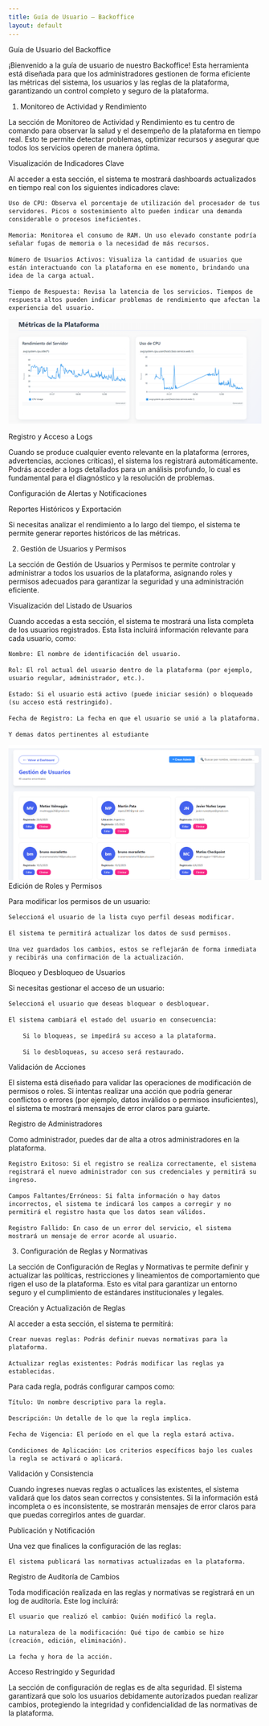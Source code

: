 ```yaml
---
title: Guía de Usuario — Backoffice
layout: default
---
```


Guía de Usuario del Backoffice

¡Bienvenido a la guía de usuario de nuestro Backoffice! Esta herramienta está diseñada para que los administradores gestionen de forma eficiente las métricas del sistema, los usuarios y las reglas de la plataforma, garantizando un control completo y seguro de la plataforma.

1. Monitoreo de Actividad y Rendimiento

La sección de Monitoreo de Actividad y Rendimiento es tu centro de comando para observar la salud y el desempeño de la plataforma en tiempo real. Esto te permite detectar problemas, optimizar recursos y asegurar que todos los servicios operen de manera óptima.

Visualización de Indicadores Clave

Al acceder a esta sección, el sistema te mostrará dashboards actualizados en tiempo real con los siguientes indicadores clave:

    Uso de CPU: Observa el porcentaje de utilización del procesador de tus servidores. Picos o sostenimiento alto pueden indicar una demanda considerable o procesos ineficientes.

    Memoria: Monitorea el consumo de RAM. Un uso elevado constante podría señalar fugas de memoria o la necesidad de más recursos.

    Número de Usuarios Activos: Visualiza la cantidad de usuarios que están interactuando con la plataforma en ese momento, brindando una idea de la carga actual.

    Tiempo de Respuesta: Revisa la latencia de los servicios. Tiempos de respuesta altos pueden indicar problemas de rendimiento que afectan la experiencia del usuario.
![Captura de pantalla del monitoreo de actividad](../metricas.png "Panel de Monitoreo del Backoffice")

Registro y Acceso a Logs

Cuando se produce cualquier evento relevante en la plataforma (errores, advertencias, acciones críticas), el sistema los registrará automáticamente. Podrás acceder a logs detallados para un análisis profundo, lo cual es fundamental para el diagnóstico y la resolución de problemas.

Configuración de Alertas y Notificaciones

Reportes Históricos y Exportación

Si necesitas analizar el rendimiento a lo largo del tiempo, el sistema te permite generar reportes históricos de las métricas.


2. Gestión de Usuarios y Permisos

La sección de Gestión de Usuarios y Permisos te permite controlar y administrar a todos los usuarios de la plataforma, asignando roles y permisos adecuados para garantizar la seguridad y una administración eficiente.

Visualización del Listado de Usuarios

Cuando accedas a esta sección, el sistema te mostrará una lista completa de los usuarios registrados. Esta lista incluirá información relevante para cada usuario, como:

    Nombre: El nombre de identificación del usuario.

    Rol: El rol actual del usuario dentro de la plataforma (por ejemplo, usuario regular, administrador, etc.).

    Estado: Si el usuario está activo (puede iniciar sesión) o bloqueado (su acceso está restringido).

    Fecha de Registro: La fecha en que el usuario se unió a la plataforma.

    Y demas datos pertinentes al estudiante
![Captura de pantalla de los usuarios](../users.png "Panel de Usuarios")
Edición de Roles y Permisos

Para modificar los permisos de un usuario:

    Seleccioná el usuario de la lista cuyo perfil deseas modificar.

    El sistema te permitirá actualizar los datos de susd permisos.

    Una vez guardados los cambios, estos se reflejarán de forma inmediata y recibirás una confirmación de la actualización.

Bloqueo y Desbloqueo de Usuarios

Si necesitas gestionar el acceso de un usuario:

    Seleccioná el usuario que deseas bloquear o desbloquear.

    El sistema cambiará el estado del usuario en consecuencia:

        Si lo bloqueas, se impedirá su acceso a la plataforma.

        Si lo desbloqueas, su acceso será restaurado.


Validación de Acciones

El sistema está diseñado para validar las operaciones de modificación de permisos o roles. Si intentas realizar una acción que podría generar conflictos o errores (por ejemplo, datos inválidos o permisos insuficientes), el sistema te mostrará mensajes de error claros para guiarte.

Registro de Administradores

Como administrador, puedes dar de alta a otros administradores en la plataforma.

    Registro Exitoso: Si el registro se realiza correctamente, el sistema registrará el nuevo administrador con sus credenciales y permitirá su ingreso.

    Campos Faltantes/Erróneos: Si falta información o hay datos incorrectos, el sistema te indicará los campos a corregir y no permitirá el registro hasta que los datos sean válidos.

    Registro Fallido: En caso de un error del servicio, el sistema mostrará un mensaje de error acorde al usuario.

3. Configuración de Reglas y Normativas

La sección de Configuración de Reglas y Normativas te permite definir y actualizar las políticas, restricciones y lineamientos de comportamiento que rigen el uso de la plataforma. Esto es vital para garantizar un entorno seguro y el cumplimiento de estándares institucionales y legales.

Creación y Actualización de Reglas

Al acceder a esta sección, el sistema te permitirá:

    Crear nuevas reglas: Podrás definir nuevas normativas para la plataforma.

    Actualizar reglas existentes: Podrás modificar las reglas ya establecidas.

Para cada regla, podrás configurar campos como:

    Título: Un nombre descriptivo para la regla.

    Descripción: Un detalle de lo que la regla implica.

    Fecha de Vigencia: El período en el que la regla estará activa.

    Condiciones de Aplicación: Los criterios específicos bajo los cuales la regla se activará o aplicará.

Validación y Consistencia

Cuando ingreses nuevas reglas o actualices las existentes, el sistema validará que los datos sean correctos y consistentes. Si la información está incompleta o es inconsistente, se mostrarán mensajes de error claros para que puedas corregirlos antes de guardar.

Publicación y Notificación

Una vez que finalices la configuración de las reglas:

    El sistema publicará las normativas actualizadas en la plataforma.

Registro de Auditoría de Cambios

Toda modificación realizada en las reglas y normativas se registrará en un log de auditoría. Este log incluirá:

    El usuario que realizó el cambio: Quién modificó la regla.

    La naturaleza de la modificación: Qué tipo de cambio se hizo (creación, edición, eliminación).

    La fecha y hora de la acción.

Acceso Restringido y Seguridad

La sección de configuración de reglas es de alta seguridad. El sistema garantizará que solo los usuarios debidamente autorizados puedan realizar cambios, protegiendo la integridad y confidencialidad de las normativas de la plataforma.
